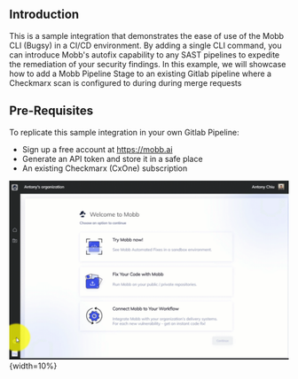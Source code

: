 ## Introduction

This is a sample integration that demonstrates the ease of use of the Mobb CLI (Bugsy) in a CI/CD environment. By adding a single CLI command, you can introduce Mobb's autofix capability to any SAST pipelines to expedite the remediation of your security findings. In this  example, we will showcase how to add a Mobb Pipeline Stage to an existing Gitlab pipeline where a Checkmarx scan is configured to during during merge requests

## Pre-Requisites

To replicate this sample integration in your own Gitlab Pipeline:
- Sign up a free account at https://mobb.ai
- Generate an API token and store it in a safe place
- An existing Checkmarx (CxOne) subscription

![image](/source/images/MobbGenerateAPI.gif "Generate Mobb API Key"){width=10%}



